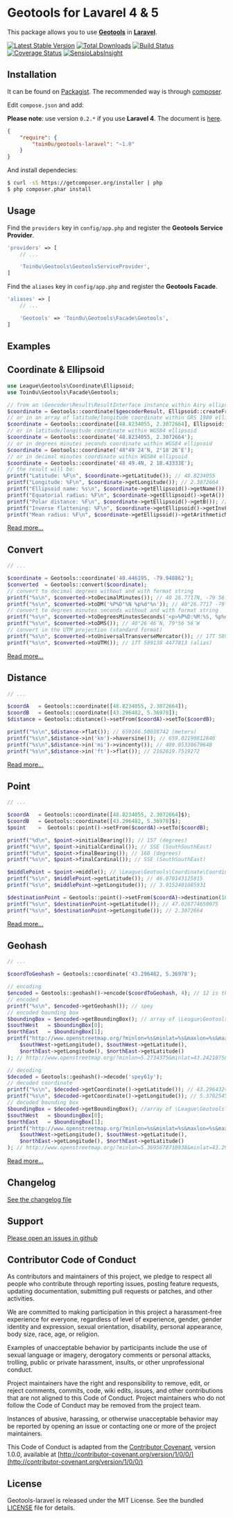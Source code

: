 Geotools for Lavarel 4 & 5
==========================

This package allows you to use [**Geotools**](http://geotools-php.org) in [**Laravel**](http://laravel.com/).

[![Latest Stable Version](https://poser.pugx.org/toin0u/Geotools-laravel/v/stable.png)](https://packagist.org/packages/toin0u/Geotools-laravel)
[![Total Downloads](https://poser.pugx.org/toin0u/Geotools-laravel/downloads.png)](https://packagist.org/packages/toin0u/Geotools-laravel)
[![Build Status](https://secure.travis-ci.org/toin0u/Geotools-laravel.png)](http://travis-ci.org/toin0u/Geotools-laravel)
[![Coverage Status](https://coveralls.io/repos/toin0u/Geotools-laravel/badge.png)](https://coveralls.io/r/toin0u/Geotools-laravel)
[![SensioLabsInsight](https://insight.sensiolabs.com/projects/b232ab0f-2159-4d82-9a53-eb9370ede088/mini.png)](https://insight.sensiolabs.com/projects/b232ab0f-2159-4d82-9a53-eb9370ede088)


Installation
------------

It can be found on [Packagist](https://packagist.org/packages/toin0u/geotools-laravel).
The recommended way is through [composer](http://getcomposer.org).

Edit `compose.json` and add:

**Please note**: use version `0.2.*` if you use **Laravel 4**.
The document is [here](https://github.com/toin0u/Geotools-laravel/blob/7ad681731a5fb8ab9d85783638fd25dae28533a6/README.md).

```json
{
    "require": {
        "toin0u/geotools-laravel": "~1.0"
    }
}
```

And install dependecies:

```bash
$ curl -sS https://getcomposer.org/installer | php
$ php composer.phar install
```


Usage
-----

Find the `providers` key in `config/app.php` and register the **Geotools Service Provider**.

```php
'providers' => [
    // ...

    'Toin0u\Geotools\GeotoolsServiceProvider',
]
```

Find the `aliases` key in `config/app.php` and register the **Geotools Facade**.

```php
'aliases' => [
    // ...

    'Geotools' => 'Toin0u\Geotools\Facade\Geotools',
]
```


Examples
--------

## Coordinate & Ellipsoid ##

```php
use League\Geotools\Coordinate\Ellipsoid;
use Toin0u\Geotools\Facade\Geotools;

// from an \Geocoder\Result\ResultInterface instance within Airy ellipsoid
$coordinate = Geotools::coordinate($geocoderResult, Ellipsoid::createFromName(Ellipsoid::AIRY));
// or in an array of latitude/longitude coordinate within GRS 1980 ellipsoid
$coordinate = Geotools::coordinate([48.8234055, 2.3072664], Ellipsoid::createFromName(Ellipsoid::GRS_1980));
// or in latitude/longitude coordinate within WGS84 ellipsoid
$coordinate = Geotools::coordinate('48.8234055, 2.3072664');
// or in degrees minutes seconds coordinate within WGS84 ellipsoid
$coordinate = Geotools::coordinate('48°49′24″N, 2°18′26″E');
// or in decimal minutes coordinate within WGS84 ellipsoid
$coordinate = Geotools::coordinate('48 49.4N, 2 18.43333E');
// the result will be:
printf("Latitude: %F\n", $coordinate->getLatitude()); // 48.8234055
printf("Longitude: %F\n", $coordinate->getLongitude()); // 2.3072664
printf("Ellipsoid name: %s\n", $coordinate->getEllipsoid()->getName()); // WGS 84
printf("Equatorial radius: %F\n", $coordinate->getEllipsoid()->getA()); // 6378136.0
printf("Polar distance: %F\n", $coordinate->getEllipsoid()->getB()); // 6356751.317598
printf("Inverse flattening: %F\n", $coordinate->getEllipsoid()->getInvF()); // 298.257224
printf("Mean radius: %F\n", $coordinate->getEllipsoid()->getArithmeticMeanRadius()); // 6371007.772533
```

[Read more...](http://geotools-php.org/#coordinate--ellipsoid)

## Convert ##

```php
// ...

$coordinate = Geotools::coordinate('40.446195, -79.948862');
$converted  = Geotools::convert($coordinate);
// convert to decimal degrees without and with format string
printf("%s\n", $converted->toDecimalMinutes()); // 40 26.7717N, -79 56.93172W
printf("%s\n", $converted->toDM('%P%D°%N %p%d°%n')); // 40°26.7717 -79°56.93172
// convert to degrees minutes seconds without and with format string
printf("%s\n", $converted->toDegreesMinutesSeconds('<p>%P%D:%M:%S, %p%d:%m:%s</p>')); // <p>40:26:46, -79:56:56</p>
printf("%s\n", $converted->toDMS()); // 40°26′46″N, 79°56′56″W
// convert in the UTM projection (standard format)
printf("%s\n", $converted->toUniversalTransverseMercator()); // 17T 589138 4477813
printf("%s\n", $converted->toUTM()); // 17T 589138 4477813 (alias)
```

[Read more...](http://geotools-php.org/#convert)

## Distance ##

```php
// ...

$coordA   = Geotools::coordinate([48.8234055, 2.3072664]);
$coordB   = Geotools::coordinate([43.296482, 5.36978]);
$distance = Geotools::distance()->setFrom($coordA)->setTo($coordB);

printf("%s\n",$distance->flat()); // 659166.50038742 (meters)
printf("%s\n",$distance->in('km')->haversine()); // 659.02190812846
printf("%s\n",$distance->in('mi')->vincenty()); // 409.05330679648
printf("%s\n",$distance->in('ft')->flat()); // 2162619.7519272
```

[Read more...](http://geotools-php.org/#distance)

## Point ##

```php
// ...

$coordA   = Geotools::coordinate([48.8234055, 2.3072664]$);
$coordB   = Geotools::coordinate([43.296482, 5.36978]$);
$point    =  Geotools::point()->setFrom($coordA)->setTo($coordB);

printf("%d\n", $point->initialBearing()); // 157 (degrees)
printf("%s\n", $point->initialCardinal()); // SSE (SouthSouthEast)
printf("%d\n", $point->finalBearing()); // 160 (degrees)
printf("%s\n", $point->finalCardinal()); // SSE (SouthSouthEast)

$middlePoint = $point->middle(); // \League\Geotools\Coordinate\Coordinate
printf("%s\n", $middlePoint->getLatitude()); // 46.070143125815
printf("%s\n", $middlePoint->getLongitude()); // 3.9152401085931

$destinationPoint = Geotools::point()->setFrom($coordA)->destination(180, 200000); // \League\Geotools\Coordinate\Coordinate
printf("%s\n", $destinationPoint->getLatitude()); // 47.026774650075
printf("%s\n", $destinationPoint->getLongitude()); // 2.3072664
```

[Read more...](http://geotools-php.org/#point)

## Geohash ##

```php
// ...

$coordToGeohash = Geotools::coordinate('43.296482, 5.36978');

// encoding
$encoded = Geotools::geohash()->encode($coordToGeohash, 4); // 12 is the default length / precision
// encoded
printf("%s\n", $encoded->getGeohash()); // spey
// encoded bounding box
$boundingBox = $encoded->getBoundingBox(); // array of \League\Geotools\Coordinate\CoordinateInterface
$southWest   = $boundingBox[0];
$northEast   = $boundingBox[1];
printf("http://www.openstreetmap.org/?minlon=%s&minlat=%s&maxlon=%s&maxlat=%s&box=yes\n",
    $southWest->getLongitude(), $southWest->getLatitude(),
    $northEast->getLongitude(), $northEast->getLatitude()
); // http://www.openstreetmap.org/?minlon=5.2734375&minlat=43.2421875&maxlon=5.625&maxlat=43.41796875&box=yes

// decoding
$decoded = Geotools::geohash()->decode('spey61y');
// decoded coordinate
printf("%s\n", $decoded->getCoordinate()->getLatitude()); // 43.296432495117
printf("%s\n", $decoded->getCoordinate()->getLongitude()); // 5.3702545166016
// decoded bounding box
$boundingBox = $decoded->getBoundingBox(); //array of \League\Geotools\Coordinate\CoordinateInterface
$southWest   = $boundingBox[0];
$northEast   = $boundingBox[1];
printf("http://www.openstreetmap.org/?minlon=%s&minlat=%s&maxlon=%s&maxlat=%s&box=yes\n",
    $southWest->getLongitude(), $southWest->getLatitude(),
    $northEast->getLongitude(), $northEast->getLatitude()
); // http://www.openstreetmap.org/?minlon=5.3695678710938&minlat=43.295745849609&maxlon=5.3709411621094&maxlat=43.297119140625&box=yes
```

[Read more...](http://geotools-php.org/#geohash)


Changelog
---------

[See the changelog file](https://github.com/toin0u/Geotools-laravel/blob/master/CHANGELOG.md)


Support
-------

[Please open an issues in github](https://github.com/toin0u/Geotools-laravel/issues)


Contributor Code of Conduct
---------------------------

As contributors and maintainers of this project, we pledge to respect all people
who contribute through reporting issues, posting feature requests, updating
documentation, submitting pull requests or patches, and other activities.

We are committed to making participation in this project a harassment-free
experience for everyone, regardless of level of experience, gender, gender
identity and expression, sexual orientation, disability, personal appearance,
body size, race, age, or religion.

Examples of unacceptable behavior by participants include the use of sexual
language or imagery, derogatory comments or personal attacks, trolling, public
or private harassment, insults, or other unprofessional conduct.

Project maintainers have the right and responsibility to remove, edit, or reject
comments, commits, code, wiki edits, issues, and other contributions that are
not aligned to this Code of Conduct. Project maintainers who do not follow the
Code of Conduct may be removed from the project team.

Instances of abusive, harassing, or otherwise unacceptable behavior may be
reported by opening an issue or contacting one or more of the project
maintainers.

This Code of Conduct is adapted from the [Contributor
Covenant](http:contributor-covenant.org), version 1.0.0, available at
[http://contributor-covenant.org/version/1/0/0/](http://contributor-covenant.org/version/1/0/0/)


License
-------

Geotools-laravel is released under the MIT License. See the bundled
[LICENSE](https://github.com/toin0u/Geotools-laravel/blob/master/LICENSE) file for details.
